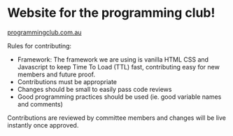# Website for the programming club!

[programmingclub.com.au](programmingclub.com.au)

Rules for contributing:

* Framework: The framework we are using is vanilla HTML CSS and Javascript to keep Time To Load (TTL) fast, contributing easy for new members and future proof.
* Contributions must be appropriate
* Changes should be small to easily pass code reviews
* Good programming practices should be used (ie. good variable names and comments)

Contributions are reviewed by committee members and changes will be live instantly once approved.
